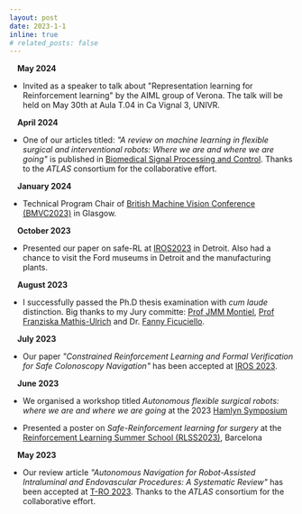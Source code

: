 ```yaml
---
layout: post
date: 2023-1-1
inline: true
# related_posts: false
---
```

&emsp;**May 2024** 
- Invited as a speaker to talk about "Representation learning for Reinforcement learning" by the AIML group of Verona. The talk will be held on May 30th at Aula T.04 in Ca Vignal 3, UNIVR.

&emsp;**April 2024** 
- One of our articles titled: *"A review on machine learning in flexible surgical and interventional robots: Where we are and where we are going"* is published in [Biomedical Signal Processing and Control](https://www.sciencedirect.com/science/article/pii/S1746809424002374). Thanks to the *ATLAS* consortium for the collaborative effort.

&emsp;**January 2024** 
- Technical Program Chair of [British Machine Vision Conference (BMVC2023)](https://bmvc2024.org/) in Glasgow.

&emsp;**October 2023** 
- Presented our paper on safe-RL at [IROS2023](https://ieee-iros.org/) in Detroit. Also had a chance to visit the Ford museums in Detroit and the manufacturing plants.

&emsp;**August 2023** 
- I successfully passed the Ph.D thesis examination with *cum laude* distinction. Big thanks to my Jury committe: [Prof JMM Montiel](http://webdiis.unizar.es/~josemari/), [Prof Franziska Mathis-Ulrich](https://www.aibe.tf.fau.de/person/franziska-mathis-ullrich/) and Dr. [Fanny Ficuciello](https://www.docenti.unina.it/#!/professor/46414e4e59464943554349454c4c4f464343464e5937345236304639313248/riferimenti).

&emsp;**July 2023** 

- Our paper *"Constrained Reinforcement Learning and Formal Verification for Safe Colonoscopy Navigation"* has been accepted at <a href='https://ieee-iros.org/'>IROS 2023</a>.

&emsp;**June 2023** 

- We organised a workshop titled *Autonomous flexible surgical robots: where we are and where we are going* at the 2023 [Hamlyn Symposium](https://www.hamlynsymposium.org/events/autonomous-flexible-surgical-robots-where-we-are-and-where-we-are-going/)

- Presented a poster on *Safe-Reinforcement learning for surgery* at the [Reinforcement Learning Summer School (RLSS2023)](https://rlsummerschool.com/), Barcelona

&emsp;**May 2023** 

- Our review article *"Autonomous Navigation for Robot-Assisted Intraluminal and Endovascular Procedures: A Systematic Review"* has been accepted at <a href='https://www.ieee-ras.org/publications/t-ro'>T-RO 2023</a>. Thanks to the *ATLAS* consortium for the collaborative effort.

